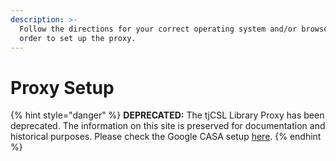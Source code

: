 ```yaml
---
description: >-
  Follow the directions for your correct operating system and/or browser in
  order to set up the proxy.
---
```


# Proxy Setup

{% hint style="danger" %}
**DEPRECATED:** The tjCSL Library Proxy has been deprecated. The information on this site is preserved for documentation and historical purposes. Please check the Google CASA setup [here](../casa.md).
{% endhint %}
